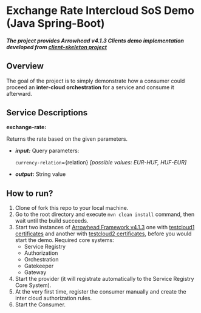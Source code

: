 # Exchange Rate Intercloud SoS Demo (Java Spring-Boot)
##### The project provides Arrowhead v4.1.3 Clients demo implementation developed from [client-skeleton project](https://github.com/arrowhead-f/client-skeleton-java-spring)

## Overview
The goal of the project is to simply demonstrate how a consumer could proceed an **inter-cloud orchestration** for a service and consume it afterward.

## Service Descriptions
**exchange-rate:**

Returns the rate based on the given parameters.
* ***input:*** Query parameters: 

  `currency-relation`={relation} *[possible values: EUR-HUF, HUF-EUR]*
 
* ***output:*** String value

## How to run?
1. Clone of fork this repo to your local machine.
2. Go to the root directory and execute `mvn clean install` command, then wait until the build succeeds.
3. Start two instances of [Arrowhead Framework v4.1.3](https://github.com/arrowhead-f/core-java-spring) one with [testcloud1 certificates](https://github.com/arrowhead-f/core-java-spring/tree/master/certificates/testcloud1) and another with [testcloud2 certificates](https://github.com/arrowhead-f/core-java-spring/tree/master/certificates/testcloud2), before you would start the demo.
   Required core systems:
   * Service Registry
   * Authorization
   * Orchestration
   * Gatekeeper
   * Gateway
4. Start the provider (it will registrate automatically to the Service Registry Core System).
5. At the very first time, register the consumer manually and create the inter cloud authorization rules.
6. Start the Consumer.
